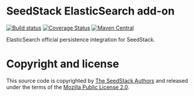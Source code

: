 # SeedStack ElasticSearch add-on

[![Build status](https://travis-ci.org/seedstack/elasticsearch-addon.svg?branch=master)](https://travis-ci.org/seedstack/elasticsearch-addon) [![Coverage Status](https://coveralls.io/repos/seedstack/elasticsearch-addon/badge.svg?branch=master)](https://coveralls.io/r/seedstack/elasticsearch-addon?branch=master) [![Maven Central](https://maven-badges.herokuapp.com/maven-central/org.seedstack/seed-elasticsearch/badge.svg?style=flat)](https://maven-badges.herokuapp.com/maven-central/org.seedstack/seed-elasticsearch)

ElasticSearch official persistence integration for SeedStack.

# Copyright and license

This source code is copyrighted by [The SeedStack Authors](https://github.com/seedstack/seedstack/blob/master/AUTHORS) and
released under the terms of the [Mozilla Public License 2.0](https://www.mozilla.org/MPL/2.0/). 
